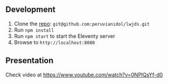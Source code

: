 ## Development

1. Clone the [repo](https://github.com/peruvianidol/lwjds): `git@github.com:peruvianidol/lwjds.git`
2. Run `npm install`
3. Run `npm start` to start the Eleventy server
4. Browse to `http://localhost:8080`

## Presentation

Check video at https://www.youtube.com/watch?v=0NPlQsYf-d0
